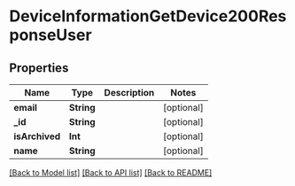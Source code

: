 # DeviceInformationGetDevice200ResponseUser

## Properties
Name | Type | Description | Notes
------------ | ------------- | ------------- | -------------
**email** | **String** |  | [optional] 
**_id** | **String** |  | [optional] 
**isArchived** | **Int** |  | [optional] 
**name** | **String** |  | [optional] 

[[Back to Model list]](../README.md#documentation-for-models) [[Back to API list]](../README.md#documentation-for-api-endpoints) [[Back to README]](../README.md)


